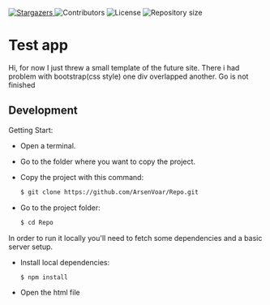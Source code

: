 <p>
    <a href="https://github.com/ArsenVoar/Repo/stargazers">
      <img alt="Stargazers" src="https://img.shields.io/github/stars/ArsenVoar/Repo?color=blue">
    </a>
    <img alt="Contributors" src="https://img.shields.io/github/contributors/ArsenVoar/Repo?color=blue">
    <img alt="License" src="https://img.shields.io/github/license/ArsenVoar/Repo?color=blue">
    <img alt="Repository size" src="https://img.shields.io/github/repo-size/ArsenVoar/Repo?color=blue">
</p>

# Test app

Hi, for now I just threw a small template of the future site. There i had problem with bootstrap(css style) one div overlapped another. Go is not finished

## Development

Getting Start:

- Open a terminal.
- Go to the folder where you want to copy the project.
- Copy the project with this command:

  ```sh
  $ git clone https://github.com/ArsenVoar/Repo.git
  ```

- Go to the project folder:

  ```sh
  $ cd Repo
  ```

In order to run it locally you'll need to fetch some dependencies and a basic server setup.

- Install local dependencies:

  ```sh
  $ npm install
  ```

- Open the html file
